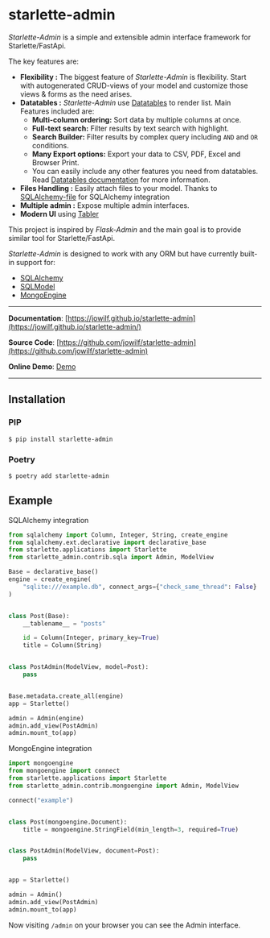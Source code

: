 # starlette-admin

*Starlette-Admin* is a simple and extensible admin interface framework for Starlette/FastApi.

The key features are:

* **Flexibility :** The biggest feature of *Starlette-Admin* is flexibility. Start with autogenerated CRUD-views of your
  model and customize those views & forms as the need arises.
* **Datatables :** *Starlette-Admin* use [Datatables](https://datatables.net/) to render list. Main Features included
  are:
    * **Multi-column ordering:** Sort data by multiple columns at once.
    * **Full-text search:** Filter results by text search with highlight.
    * **Search Builder:** Filter results by complex query including `AND` and `OR` conditions.
    * **Many Export options:** Export your data to CSV, PDF, Excel and Browser Print.
    * You can easily include any other features you need from datatables.
      Read [Datatables documentation](https://datatables.net/) for more information.
* **Files Handling :** Easily attach files to your model. Thanks
  to [SQLAlchemy-file](https://github.com/jowilf/sqlalchemy-file) for SQLAlchemy integration
* **Multiple admin :** Expose multiple admin interfaces.
* **Modern UI** using [Tabler](https://tabler.io/)

This project is inspired by *Flask-Admin* and the main goal is to provide similar tool for Starlette/FastApi.

*Starlette-Admin* is designed to work with any ORM but have currently built-in support for:

* [SQLAlchemy](https://www.sqlalchemy.org/)
* [SQLModel](https://sqlmodel.tiangolo.com/)
* [MongoEngine](http://mongoengine.org/)

---


**Documentation**: [https://jowilf.github.io/starlette-admin](https://jowilf.github.io/starlette-admin/)

**Source Code**: [https://github.com/jowilf/starlette-admin](https://github.com/jowilf/starlette-admin)

**Online Demo**: [Demo](https://github.com/jowilf)

---

## Installation

### PIP

```shell
$ pip install starlette-admin
```

### Poetry

```shell
$ poetry add starlette-admin
```

## Example

SQLAlchemy integration
```Python
from sqlalchemy import Column, Integer, String, create_engine
from sqlalchemy.ext.declarative import declarative_base
from starlette.applications import Starlette
from starlette_admin.contrib.sqla import Admin, ModelView

Base = declarative_base()
engine = create_engine(
    "sqlite:///example.db", connect_args={"check_same_thread": False}
)


class Post(Base):
    __tablename__ = "posts"

    id = Column(Integer, primary_key=True)
    title = Column(String)


class PostAdmin(ModelView, model=Post):
    pass


Base.metadata.create_all(engine)
app = Starlette()

admin = Admin(engine)
admin.add_view(PostAdmin)
admin.mount_to(app)
```

MongoEngine integration
```Python
import mongoengine
from mongoengine import connect
from starlette.applications import Starlette
from starlette_admin.contrib.mongoengine import Admin, ModelView

connect("example")


class Post(mongoengine.Document):
    title = mongoengine.StringField(min_length=3, required=True)


class PostAdmin(ModelView, document=Post):
    pass


app = Starlette()

admin = Admin()
admin.add_view(PostAdmin)
admin.mount_to(app)
```
Now visiting `/admin` on your browser you can see the Admin interface.
